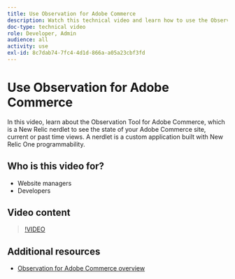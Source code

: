 ```yaml
---
title: Use Observation for Adobe Commerce
description: Watch this technical video and learn how to use the Observation Tool for Adobe Commerce.
doc-type: technical video
role: Developer, Admin
audience: all
activity: use
exl-id: 8c7dab74-7fc4-4d1d-866a-a05a23cbf3fd
---
```

# Use Observation for Adobe Commerce

In this video, learn about the Observation Tool for Adobe Commerce, which is a New Relic nerdlet to see the state of your Adobe Commerce site, current or past time views. A nerdlet is a custom application built with New Relic One programmability.

## Who is this video for?

- Website managers
- Developers

## Video content

>[!VIDEO](https://video.tv.adobe.com/v/344444?quality=12&learn=on)

## Additional resources

- [Observation for Adobe Commerce overview](https://experienceleague.adobe.com/docs/commerce-knowledge-base/kb/support-tools/observation/observation-adobe-commerce-overview.html)
